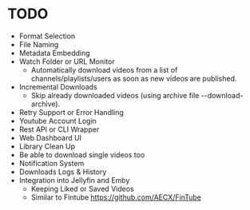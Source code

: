# TODO
- Format Selection
- File Naming
- Metadata Embedding
- Watch Folder or URL Monitor
    - Automatically download videos from a list of channels/playlists/users as soon as new videos are published.
- Incremental Downloads
    - Skip already downloaded videos (using archive file --download-archive).
- Retry Support or Error Handling
- Youtube Account Login
- Rest API or CLI Wrapper
- Web Dashboard UI
- Library Clean Up
- Be able to download single videos too
- Notification System
- Downloads Logs & History
- Integration into Jellyfin and Emby
    - Keeping Liked or Saved Videos
    - Similar to Fintube https://github.com/AECX/FinTube



